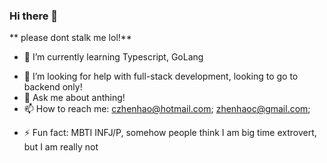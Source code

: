 ### Hi there 👋

<!-- **c-zhenhao/c-zhenhao** is a ✨ _special_ ✨ repository because its `README.md` (this file) appears on your GitHub profile. -->

** please dont stalk me lol!**

<!-- Here are some ideas to get you started: -->

<!-- - 🔭 I’m currently working on -->
- 🌱 I’m currently learning Typescript, GoLang
<!-- - 👯 I’m looking to collaborate on ... -->
- 🤔 I’m looking for help with full-stack development, looking to go to backend only!
- 💬 Ask me about anthing!
- 📫 How to reach me: czhenhao@hotmail.com; zhenhaoc@gmail.com;
<!-- - 😄 Pronouns: ... -->
- ⚡ Fun fact: MBTI INFJ/P, somehow people think I am big time extrovert, but I am really not
